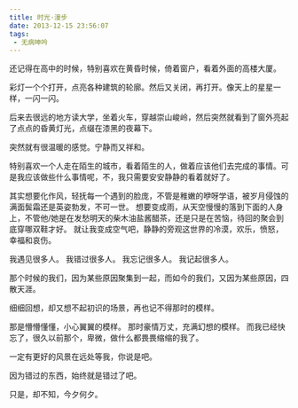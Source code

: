 ```yaml
---
title: 时光·漫步
date: 2013-12-15 23:56:07
tags:
 - 无病呻吟
---
```

还记得在高中的时候，特别喜欢在黄昏时候，倚着窗户，看着外面的高楼大厦。

彩灯一个个打开，点亮各种建筑的轮廓。然后又关闭，再打开。像天上的星星一样，一闪一闪。

后来去很远的地方读大学，坐着火车，穿越崇山峻岭，然后突然就看到了窗外亮起了点点的昏黄灯光，点缀在漆黑的夜幕下。

突然就有很温暖的感觉。宁静而又祥和。

特别喜欢一个人走在陌生的城市，看着陌生的人，做着应该他们去完成的事情。可是我应该做些什么事情呢，不，我只需要安安静静的看着就好了。

其实想要化作风，轻抚每一个遇到的脸庞，不管是稚嫩的咿呀学语，被岁月侵蚀的满面鬓霜还是英姿勃发，不可一世。
想要变成雨，从天空慢慢的落到下面的人身上，不管他/她是在发愁明天的柴木油盐酱醋茶，还是只是在苦恼，待回的聚会到底穿哪双鞋才好。
就让我变成空气吧，静静的旁观这世界的冷漠，欢乐，愤怒，幸福和哀伤。

我遇见很多人。
我错过很多人。
我忘记很多人。
我记起很多人。

那个时候的我们，因为某些原因聚集到一起，而如今的我们，又因为某些原因，四散天涯。

细细回想，却又想不起初识的场景，再也记不得那时的模样。

那是懵懵懂懂，小心翼翼的模样。
那时豪情万丈，充满幻想的模样。
而我已经快忘了，很久以前那个，卑微，做什么都畏畏缩缩的我了。

一定有更好的风景在远处等我，你说是吧。

因为错过的东西，始终就是错过了吧。

只是，却不知，今夕何夕。